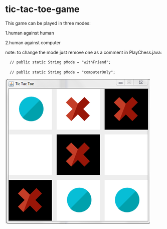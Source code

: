 # tic-tac-toe-game

This game can be played in three modes:

1.human against human

2.human against computer

note: to change the mode just remove one as a comment in PlayChess.java:

      // public static String pMode = "withFriend";
  
      // public static String pMode = "computerOnly";
      
![alt text](https://github.com/shubham134/tic-tac-toe-game/blob/master/tictactoe-snapshot.PNG)
